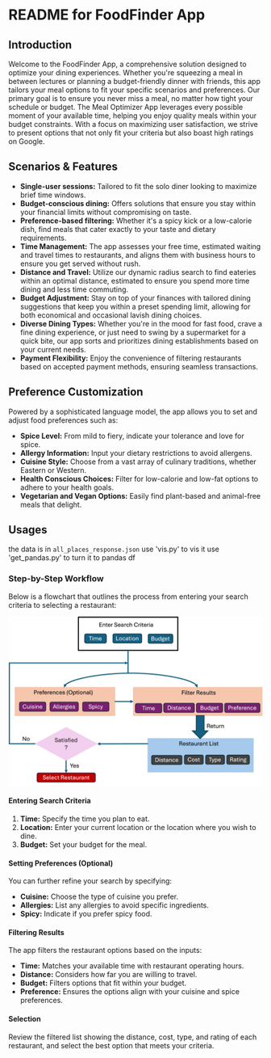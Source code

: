 # README for FoodFinder App

## Introduction
Welcome to the FoodFinder App, a comprehensive solution designed to optimize your dining experiences. Whether you're squeezing a meal in between lectures or planning a budget-friendly dinner with friends, this app tailors your meal options to fit your specific scenarios and preferences. Our primary goal is to ensure you never miss a meal, no matter how tight your schedule or budget. The Meal Optimizer App leverages every possible moment of your available time, helping you enjoy quality meals within your budget constraints. With a focus on maximizing user satisfaction, we strive to present options that not only fit your criteria but also boast high ratings on Google.

## Scenarios & Features
- **Single-user sessions:** Tailored to fit the solo diner looking to maximize brief time windows.
- **Budget-conscious dining:** Offers solutions that ensure you stay within your financial limits without compromising on taste.
- **Preference-based filtering:** Whether it's a spicy kick or a low-calorie dish, find meals that cater exactly to your taste and dietary requirements.
- **Time Management:** The app assesses your free time, estimated waiting and travel times to restaurants, and aligns them with business hours to ensure you get served without rush.
- **Distance and Travel:** Utilize our dynamic radius search to find eateries within an optimal distance, estimated to ensure you spend more time dining and less time commuting.
- **Budget Adjustment:** Stay on top of your finances with tailored dining suggestions that keep you within a preset spending limit, allowing for both economical and occasional lavish dining choices.
- **Diverse Dining Types:** Whether you're in the mood for fast food, crave a fine dining experience, or just need to swing by a supermarket for a quick bite, our app sorts and prioritizes dining establishments based on your current needs.
- **Payment Flexibility:** Enjoy the convenience of filtering restaurants based on accepted payment methods, ensuring seamless transactions.

## Preference Customization
Powered by a sophisticated language model, the app allows you to set and adjust food preferences such as:
- **Spice Level:** From mild to fiery, indicate your tolerance and love for spice.
- **Allergy Information:** Input your dietary restrictions to avoid allergens.
- **Cuisine Style:** Choose from a vast array of culinary traditions, whether Eastern or Western.
- **Health Conscious Choices:** Filter for low-calorie and low-fat options to adhere to your health goals.
- **Vegetarian and Vegan Options:** Easily find plant-based and animal-free meals that delight.

## Usages
the data is in `all_places_response.json`
use 'vis.py' to vis it 
use 'get_pandas.py' to turn it to pandas df 

### Step-by-Step Workflow

Below is a flowchart that outlines the process from entering your search criteria to selecting a restaurant:

![FoodFinder Workflow](./templates/Flow_chart.png)

#### Entering Search Criteria
1. **Time:** Specify the time you plan to eat.
2. **Location:** Enter your current location or the location where you wish to dine.
3. **Budget:** Set your budget for the meal.

#### Setting Preferences (Optional)
You can further refine your search by specifying:
- **Cuisine:** Choose the type of cuisine you prefer.
- **Allergies:** List any allergies to avoid specific ingredients.
- **Spicy:** Indicate if you prefer spicy food.

#### Filtering Results
The app filters the restaurant options based on the inputs:
- **Time:** Matches your available time with restaurant operating hours.
- **Distance:** Considers how far you are willing to travel.
- **Budget:** Filters options that fit within your budget.
- **Preference:** Ensures the options align with your cuisine and spice preferences.

#### Selection
Review the filtered list showing the distance, cost, type, and rating of each restaurant, and select the best option that meets your criteria.

